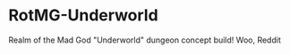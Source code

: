 RotMG-Underworld
================
Realm of the Mad God "Underworld" dungeon concept build!
Woo, Reddit
